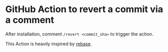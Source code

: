 # GitHub Action to revert a commit via a comment

After installation, comment `/revert <commit_sha>` to trigger the action.

This Action is heavily inspired by [rebase](https://github.com/cirrus-actions/rebase).
